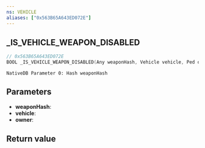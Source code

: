 ```yaml
---
ns: VEHICLE
aliases: ["0x563B65A643ED072E"]
---
```

## _IS_VEHICLE_WEAPON_DISABLED

```c
// 0x563B65A643ED072E
BOOL _IS_VEHICLE_WEAPON_DISABLED(Any weaponHash, Vehicle vehicle, Ped owner);
```

```
NativeDB Parameter 0: Hash weaponHash
```

## Parameters
* **weaponHash**: 
* **vehicle**: 
* **owner**: 

## Return value
